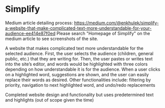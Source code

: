 # Simplify
Medium article detailing process: 
https://medium.com/@enkhulek/simplify-a-website-that-make-complicated-text-more-understandable-for-your-audience-ee414e87f0ed
Please search "Homepage of Simplify" on the medium article to see screenshots of the site.

A website that makes complicated text more understandable for the selected audience. First, the user selects the audience (children, general public, etc.) that they are writing for. Then, the user pastes or writes text into the site’s editor, and words would be highlighted with three colors depending on how understandable it is for the audience. When a user clicks on a highlighted word, suggestions are shown, and the user can easily replace their words as desired. Other functionalities include: filtering by priority, navigation to next highlighted word, and undo/redo replacements

Completed website design and functionality but uses predetermined text and highlights (out of scope given the time) 

